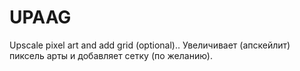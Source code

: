 # UPAAG
Upscale pixel art and add grid (optional).. Увеличивает (апскейлит) пиксель арты и добавляет сетку (по желанию).
